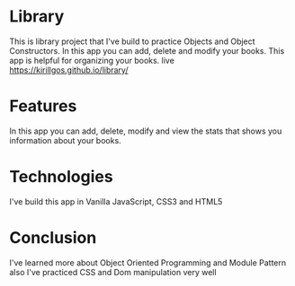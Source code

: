 # Library
This is library project that I've build to practice Objects and Object Constructors. 
In this app you can add, delete and modify your books. This app is helpful for organizing your books.
live https://kirillgos.github.io/library/

# Features
In this app you can add, delete, modify and view the stats that shows you information about your books.

# Technologies
I've build this app in Vanilla JavaScript, CSS3 and HTML5

# Conclusion
I've learned more about Object Oriented Programming and Module Pattern also I've practiced CSS and Dom manipulation very well
